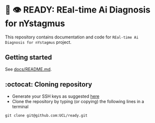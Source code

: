 # :robot: :eye: READY: REal-time Ai Diagnosis for nYstagmus 	
This repository contains documentation and code for `REal-time Ai Diagnosis for nYstagmus` project.

## Getting started
See [docs/README.md](docs/README.md).

## :octocat: Cloning repository
* Generate your SSH keys as suggested [here](https://docs.github.com/en/github/authenticating-to-github/generating-a-new-ssh-key-and-adding-it-to-the-ssh-agent)
* Clone the repository by typing (or copying) the following lines in a terminal
```
git clone git@github.com:UCL/ready.git
```

